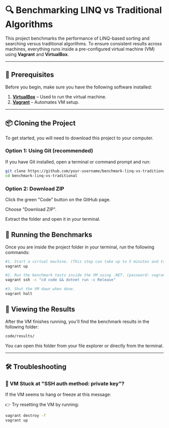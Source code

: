 # 🔍 Benchmarking LINQ vs Traditional Algorithms

This project benchmarks the performance of LINQ-based sorting and searching versus traditional algorithms. To ensure consistent results across machines, everything runs inside a pre-configured virtual machine (VM) using **Vagrant** and **VirtualBox**.

---

## 🧰 Prerequisites
	
Before you begin, make sure you have the following software installed:

1. **[VirtualBox](https://www.virtualbox.org/wiki/Downloads)** – Used to run the virtual machine.
2. **[Vagrant](https://developer.hashicorp.com/vagrant/downloads)** – Automates VM setup.

---

## 📦 Cloning the Project

To get started, you will need to download this project to your computer.

### Option 1: Using Git (recommended)

If you have Git installed, open a terminal or command prompt and run:

```bash
git clone https://github.com/your-username/benchmark-linq-vs-traditional.git
cd benchmark-linq-vs-traditional
```

### Option 2: Download ZIP

Click the green "Code" button on the GitHub page.

Choose "Download ZIP".

Extract the folder and open it in your terminal.

## 🚀 Running the Benchmarks

Once you are inside the project folder in your terminal, run the following commands:

```bash
#1. Start a virtual machine. (This step can take up to 5 minutes and take a few tries, if it is stuck, refer to troubleshooting)
vagrant up

#2. Run the benchmark tests inside the VM using .NET. (password: vagrant)
vagrant ssh -c "cd code && dotnet run -c Release"

#3. Shut the VM down when done.
vagrant halt
```
## 📁 Viewing the Results

After the VM finishes running, you'll find the benchmark results in the following folder:
```bash
code/results/
```
You can open this folder from your file explorer or directly from the terminal.

---

## 🛠 Troubleshooting

### 🔐 VM Stuck at "SSH auth method: private key"?

If the VM seems to hang or freeze at this message:

👉 Try resetting the VM by running:

```bash
vagrant destroy -f
vagrant up
